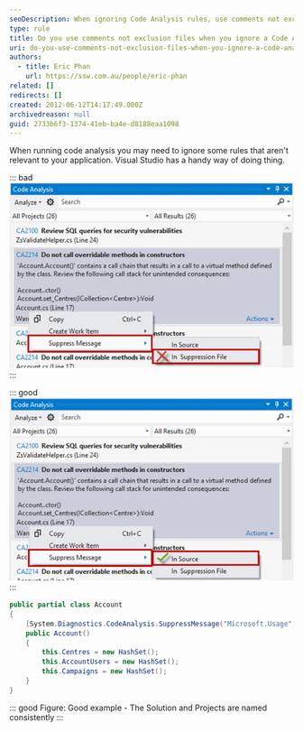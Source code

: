 ```yaml
---
seoDescription: When ignoring Code Analysis rules, use comments not exclusion files to suppress unnecessary warnings and improve code maintainability.
type: rule
title: Do you use comments not exclusion files when you ignore a Code Analysis rule?
uri: do-you-use-comments-not-exclusion-files-when-you-ignore-a-code-analysis-rule
authors:
  - title: Eric Phan
    url: https://ssw.com.au/people/eric-phan
related: []
redirects: []
created: 2012-06-12T14:17:49.000Z
archivedreason: null
guid: 2733b6f3-1374-41eb-ba4e-d8188eaa1098
---
```


When running code analysis you may need to ignore some rules that aren't relevant to your application. Visual Studio has a handy way of doing thing.

<!--endintro-->

::: bad
![Figure: Bad example -](code-analysis-bad-example.jpg)
:::

::: good
![Figure: Good example - The Solution and Projects are named consistently](code-analysis-good-example.jpg)
:::

```cs
public partial class Account
{
    [System.Diagnostics.CodeAnalysis.SuppressMessage("Microsoft.Usage", "CA2214:DoNotCallOverridableMethodsInConstructors", Justification="Gold Plating")]
    public Account()
    {
        this.Centres = new HashSet();
        this.AccountUsers = new HashSet();
        this.Campaigns = new HashSet();
    }
}
```

::: good
Figure: Good example - The Solution and Projects are named consistently
:::

